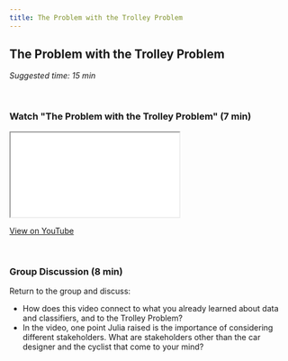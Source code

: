 ```yaml
---
title: The Problem with the Trolley Problem
---
```


## The Problem with the Trolley Problem
_Suggested time: 15 min_

<br>

### Watch "The Problem with the Trolley Problem" (7 min)

<div class="embed-responsive embed-responsive-16by9">
  <iframe class="embed-responsive-item" src="LINK" allowfullscreen></iframe></div>
  
[View on YouTube](LINK)

<br>

### Group Discussion (8 min)

Return to the group and discuss:
* How does this video connect to what you already learned about data and classifiers, and to the Trolley Problem?
* In the video, one point Julia raised is the importance of considering different stakeholders. What are stakeholders other than the car designer and the cyclist that come to your mind? 
